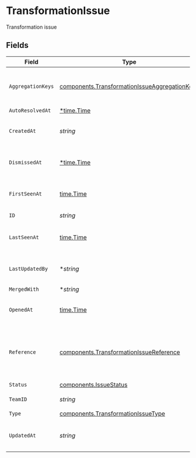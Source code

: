 # TransformationIssue

Transformation issue


## Fields

| Field                                                                                                      | Type                                                                                                       | Required                                                                                                   | Description                                                                                                | Example                                                                                                    |
| ---------------------------------------------------------------------------------------------------------- | ---------------------------------------------------------------------------------------------------------- | ---------------------------------------------------------------------------------------------------------- | ---------------------------------------------------------------------------------------------------------- | ---------------------------------------------------------------------------------------------------------- |
| `AggregationKeys`                                                                                          | [components.TransformationIssueAggregationKeys](../../models/shared/transformationissueaggregationkeys.md) | :heavy_check_mark:                                                                                         | Keys used as the aggregation keys a 'transformation' type issue                                            |                                                                                                            |
| `AutoResolvedAt`                                                                                           | [*time.Time](https://pkg.go.dev/time#Time)                                                                 | :heavy_minus_sign:                                                                                         | N/A                                                                                                        |                                                                                                            |
| `CreatedAt`                                                                                                | *string*                                                                                                   | :heavy_check_mark:                                                                                         | ISO timestamp for when the issue was created                                                               |                                                                                                            |
| `DismissedAt`                                                                                              | [*time.Time](https://pkg.go.dev/time#Time)                                                                 | :heavy_minus_sign:                                                                                         | ISO timestamp for when the issue was dismissed                                                             |                                                                                                            |
| `FirstSeenAt`                                                                                              | [time.Time](https://pkg.go.dev/time#Time)                                                                  | :heavy_check_mark:                                                                                         | ISO timestamp for when the issue was first opened                                                          |                                                                                                            |
| `ID`                                                                                                       | *string*                                                                                                   | :heavy_check_mark:                                                                                         | Issue ID                                                                                                   | iss_YXKv5OdJXCiVwkPhGy                                                                                     |
| `LastSeenAt`                                                                                               | [time.Time](https://pkg.go.dev/time#Time)                                                                  | :heavy_check_mark:                                                                                         | ISO timestamp for when the issue last occured                                                              |                                                                                                            |
| `LastUpdatedBy`                                                                                            | **string*                                                                                                  | :heavy_minus_sign:                                                                                         | ID of the team member who last updated the issue status                                                    |                                                                                                            |
| `MergedWith`                                                                                               | **string*                                                                                                  | :heavy_minus_sign:                                                                                         | N/A                                                                                                        |                                                                                                            |
| `OpenedAt`                                                                                                 | [time.Time](https://pkg.go.dev/time#Time)                                                                  | :heavy_check_mark:                                                                                         | ISO timestamp for when the issue was last opened                                                           |                                                                                                            |
| `Reference`                                                                                                | [components.TransformationIssueReference](../../models/shared/transformationissuereference.md)             | :heavy_check_mark:                                                                                         | Reference to the event request transformation an issue is being created for.                               |                                                                                                            |
| `Status`                                                                                                   | [components.IssueStatus](../../models/shared/issuestatus.md)                                               | :heavy_check_mark:                                                                                         | Issue status                                                                                               |                                                                                                            |
| `TeamID`                                                                                                   | *string*                                                                                                   | :heavy_check_mark:                                                                                         | ID of the workspace                                                                                        |                                                                                                            |
| `Type`                                                                                                     | [components.TransformationIssueType](../../models/shared/transformationissuetype.md)                       | :heavy_check_mark:                                                                                         | N/A                                                                                                        |                                                                                                            |
| `UpdatedAt`                                                                                                | *string*                                                                                                   | :heavy_check_mark:                                                                                         | ISO timestamp for when the issue was last updated                                                          |                                                                                                            |